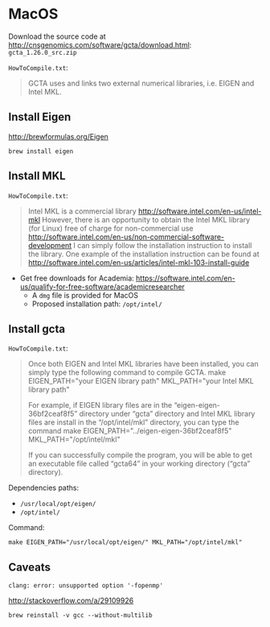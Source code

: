 # MacOS

Download the source code at http://cnsgenomics.com/software/gcta/download.html: `gcta_1.26.0_src.zip`

`HowToCompile.txt`:

> GCTA uses and links two external numerical libraries, i.e. EIGEN and Intel MKL.

## Install Eigen

http://brewformulas.org/Eigen

```
brew install eigen
```

## Install MKL

`HowToCompile.txt`:

>Intel MKL is a commercial library
>http://software.intel.com/en-us/intel-mkl
>However, there is an opportunity to obtain the Intel MKL library (for Linux)
>free of charge for non-commercial use
>http://software.intel.com/en-us/non-commercial-software-development
>I can simply follow the installation instruction to install the library. One
>example of the installation instruction can be found at
>http://software.intel.com/en-us/articles/intel-mkl-103-install-guide

- Get free downloads for Academia: https://software.intel.com/en-us/qualify-for-free-software/academicresearcher
  - A `dmg` file is provided for MacOS
  - Proposed installation path: `/opt/intel/`

## Install gcta

`HowToCompile.txt`:

>Once both EIGEN and Intel MKL libraries have been installed, you can simply
>type the following command to compile GCTA.
>make EIGEN_PATH="your EIGEN library path" MKL_PATH="your Intel MKL library
>path"
>
>For example, if EIGEN library files are in the “eigen-eigen-36bf2ceaf8f5”
>directory under “gcta” directory and Intel MKL library files are install in
>the “/opt/intel/mkl” directory, you can type the command
>make EIGEN_PATH="../eigen-eigen-36bf2ceaf8f5" MKL_PATH="/opt/intel/mkl"
>
>If you can successfully compile the program, you will be able to get an
>executable file called “gcta64” in your working directory (“gcta” directory).

Dependencies paths:

- `/usr/local/opt/eigen/`
- `/opt/intel/`

Command:

```
make EIGEN_PATH="/usr/local/opt/eigen/" MKL_PATH="/opt/intel/mkl"
```

## Caveats

```
clang: error: unsupported option '-fopenmp'
```

http://stackoverflow.com/a/29109926

```
brew reinstall -v gcc --without-multilib
```
